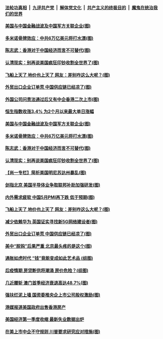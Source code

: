 ####  [法轮功真相](../../../../basic/blob/master/README.md?t=06020331) &nbsp;|&nbsp; [九评共产党](../../../../9ping.md/blob/master/README.md?t=06020331) &nbsp;|&nbsp; [解体党文化](../../../../jtdwh.md/blob/master/README.md?t=06020331)  &nbsp;|&nbsp; [共产主义的终极目的](../../../../gczydzjmd.md/blob/master/README.md?t=06020331) &nbsp;|&nbsp; [魔鬼在统治我们的世界](../../../../mgztzwmdsj.md/blob/master/README.md?t=06020331) 

#### [美国与中国金融战波及中国军方关联企业(图)](../pages/p5/935172.md?t=06020331) 

#### [多米诺骨牌效应：中共6万亿美元将打水漂(图)](../pages/p5/935113.md?t=06020331) 

#### [陈志武：香港对于中国经济而言不可替代(图)](../pages/p5/935110.md?t=06020331) 

#### [认清现实：别再说美国疯狂印钞收割全世界了(图)](../pages/p5/935107.md?t=06020331) 

#### [飞船上天了 地价也上天了 网友：差别咋这么大呢？(图)](../pages/p5/935075.md?t=06020331) 

#### [外贸出口企业订单荒 中国供应链已经凉了(图)](../pages/p5/935006.md?t=06020331) 

#### [外国公司问责法通过后又有中企香港二次上市(图)](../pages/p5/935181.md?t=06020331) 

#### [恒生指数收涨3.4% 为2个月以来最大单日涨幅](../pages/p5/935176.md?t=06020331) 

#### [美国与中国金融战波及中国军方关联企业(图)](../pages/p5/935172.md?t=06020331) 

#### [多米诺骨牌效应：中共6万亿美元将打水漂(图)](../pages/p5/935113.md?t=06020331) 

#### [陈志武：香港对于中国经济而言不可替代(图)](../pages/p5/935110.md?t=06020331) 

#### [认清现实：别再说美国疯狂印钞收割全世界了(图)](../pages/p5/935107.md?t=06020331) 

#### [【尚一专栏】简析美国明尼苏达州暴乱(图)](../pages/p5/935100.md?t=06020331) 

#### [剑指北京 美国半导体业争取联邦补助加强研发(图)](../pages/p5/935093.md?t=06020331) 

#### [内外需求疲软 中国5月PMI再下跌 低于预期(图)](../pages/p5/935088.md?t=06020331) 

#### [飞船上天了 地价也上天了 网友：差别咋这么大呢？(图)](../pages/p5/935075.md?t=06020331) 

#### [减少依赖华为 英国证实寻找新5G网络建设者(图)](../pages/p5/935048.md?t=06020331) 

#### [外贸出口企业订单荒 中国供应链已经凉了(图)](../pages/p5/935006.md?t=06020331) 

#### [美中“脱钩”后果严重 北京最头疼的是这个(图)](../pages/p5/934995.md?t=06020331) 

#### [通胀如虎时代 “钱”竟能变成如此艺术品 (组图)](../pages/p5/935007.md?t=06020331) 

#### [后疫情期 房贷断供将潮涌 房价危险？(组图)](../pages/p5/935010.md?t=06020331) 

#### [几近腰斩 澳门首季经济衰退高达48.7%(图)](../pages/p5/935024.md?t=06020331) 

#### [强扶烂泥上墙 国资委推央企上市公司股权激励(图)](../pages/p5/935016.md?t=06020331) 

#### [港媒报道美国政府出售香港房产](../pages/p5/935009.md?t=06020331) 

#### [美国经济第一季度收缩 最新失业数据出炉](../pages/p5/934976.md?t=06020331) 

#### [在美上市中企不守规则 川普要求研究应对措施(图)](../pages/p5/934973.md?t=06020331) 

